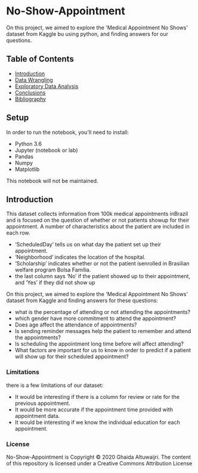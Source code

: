 # No-Show-Appointment
On this project, we aimed to explore the 'Medical Appointment No Shows' dataset from Kaggle bu using python, and finding answers for our questions.

## Table of Contents
<ul>
<li><a href="#intro">Introduction</a></li>
<li><a href="#wrangling">Data Wrangling</a></li>
<li><a href="#eda">Exploratory Data Analysis</a></li>
<li><a href="#conclusions">Conclusions</a></li>
<li><a href="#bibliography">Bibliography</a></li>    
</ul>

## Setup
In order to run the notebook, you'll need to install:
- Python 3.6
- Jupyter (notebook or lab)
- Pandas
- Numpy
- Matplotlib

This notebook will not be maintained.

<a id='intro'></a>
## Introduction
This dataset collects information from 100k medical appointments inBrazil and is focused on the question of whether or not patients showup for their appointment. A number of characteristics about the patient are included in each row.
- ‘ScheduledDay’ tells us on what day the patient set up their appointment.
- ‘Neighborhood’ indicates the location of the hospital.
- ‘Scholarship’ indicates whether or not the patient isenrolled in Brasilian welfare program Bolsa Família.
- the last column says ‘No’ if the patient showed up to their appointment, and ‘Yes’ if they did not show up

On this project, we aimed to explore the 'Medical Appointment No Shows' dataset from Kaggle and finding answers for these questions:
- what is the percentage of attending or not attending the appointments?
- which gender have more commitment to attend the appointment?
- Does age affect the attendance of appointments?
- Is sending reminder messages help the patient to remember and attend the appointments?
- Is scheduling the appointment long time before will affect attending?
- What factors are important for us to know in order to predict if a patient will show up for their scheduled appointment?

### Limitations
there is a few limitations of our dataset:
- It would be interesting if there is a column for review or rate for the previous appointment.
- It would be more accurate if the appointment time provided with appointment data.
- It would be interesting if we know the individual education for each appointment.

### License
No-Show-Appointment is Copyright © 2020 Ghaida Altuwaijri. The content of this repository is licensed under a Creative Commons Attribution License

